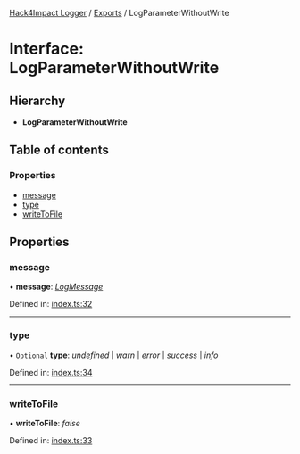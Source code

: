 [Hack4Impact Logger](https://github.com/hack4impact/logger/tree/main/docs/README.md) / [Exports](https://github.com/hack4impact/logger/tree/main/docs/modules.md) / LogParameterWithoutWrite

# Interface: LogParameterWithoutWrite

## Hierarchy

- **LogParameterWithoutWrite**

## Table of contents

### Properties

- [message](https://github.com/hack4impact/logger/tree/main/docs/interfaces/logparameterwithoutwrite.md#message)
- [type](https://github.com/hack4impact/logger/tree/main/docs/interfaces/logparameterwithoutwrite.md#type)
- [writeToFile](https://github.com/hack4impact/logger/tree/main/docs/interfaces/logparameterwithoutwrite.md#writetofile)

## Properties

### message

• **message**: [_LogMessage_](https://github.com/hack4impact/logger/tree/main/docs/modules.md#logmessage)

Defined in: [index.ts:32](https://github.com/hack4impact/logger/blob/1c2c72f/src/index.ts#L32)

---

### type

• `Optional` **type**: _undefined_ \| _warn_ \| _error_ \| _success_ \| _info_

Defined in: [index.ts:34](https://github.com/hack4impact/logger/blob/1c2c72f/src/index.ts#L34)

---

### writeToFile

• **writeToFile**: _false_

Defined in: [index.ts:33](https://github.com/hack4impact/logger/blob/1c2c72f/src/index.ts#L33)
